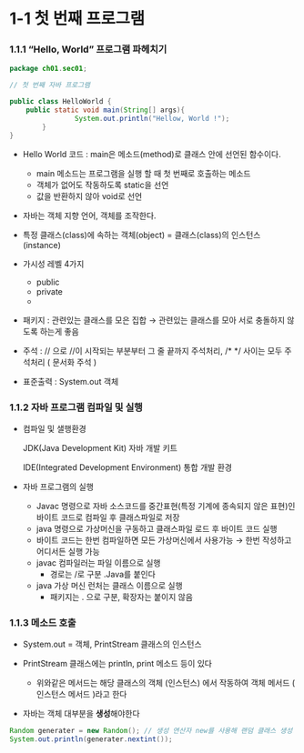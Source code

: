 # 1-1 첫 번째 프로그램

### 1.1.1 “Hello, World” 프로그램 파헤치기

```java
package ch01.sec01;

// 첫 번째 자바 프로그램

public class HelloWorld {
    public static void main(String[] args){
				System.out.println("Hellow, World !");
		}
}
```

- Hello World 코드 : main은 메소드(method)로 클래스 안에 선언된 함수이다.
    - main 메소드는 프로그램을 실행 할 때 첫 번째로 호출하는 메소드
    - 객체가 없어도 작동하도록 static을 선언
    - 값을 반환하지 않아 void로 선언

- 자바는 객체 지향 언어, 객체를 조작한다.
- 특정 클래스(class)에 속하는 객체(object) = 클래스(class)의 인스턴스(instance)

- 가시성 레벨 4가지
    - public
    - private
    - 

- 패키지 : 관련있는 클래스를 모은 집합 → 관련있는 클래스를 모아 서로 충돌하지 않도록 하는게 좋음
- 주석 : // 으로 //이 시작되는 부분부터 그 줄 끝까지 주석처리, /* */ 사이는 모두 주석처리 ( 문서화 주석 )
- 표준출력 : System.out 객체

### 1.1.2 자바 프로그램 컴파일 및 실행

- 컴파일 및 샐행환경
    
    JDK(Java Development Kit) 자바 개발 키트
    
    IDE(Integrated Development Environment) 통합 개발 환경
    
- 자바 프로그램의 실행
    - Javac 명령으로 자바 소스코드를 중간표현(특정 기계에 종속되지 않은 표현)인 바이트 코드로 컴파일 후 클래스파일로 저장
    - java 명령으로 가상머신을 구동하고 클래스파일 로드 후 바이트 코드 실행
    - 바이트 코드는 한번 컴파일하면 모든 가상머신에서 사용가능 → 한번 작성하고 어디서든 실행 가능
    - javac 컴파일러는 파일 이름으로 실행
        - 경로는 /로 구분 .Java를 붙인다
    - java 가상 머신 런처는 클래스 이름으로 실행
        - 패키지는 . 으로 구분, 확장자는 붙이지 않음

### 1.1.3 메소드 호출

- System.out = 객체, PrintStream 클래스의 인스턴스
- PrintStream 클래스에는 println, print 메소드 등이 있다
    - 위와같은 메서드는 해당 클래스의 객체 (인스턴스) 에서 작동하여 객체 메서드 ( 인스턴스 메서드 )라고 한다

- 자바는 객체 대부분을 **생성**해야한다
```java
Random generater = new Random(); // 생성 연산자 new를 사용해 랜덤 클래스 생성
System.out.println(generater.nextint());
```